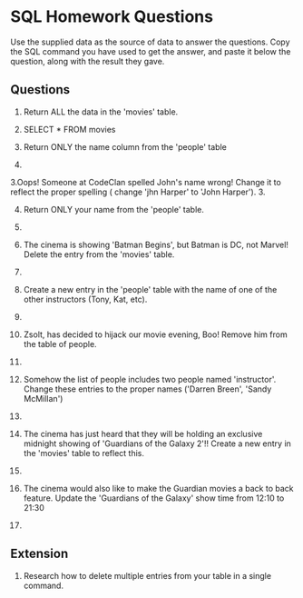 # SQL Homework Questions

Use the supplied data as the source of data to answer the questions.  Copy the SQL command you have used to get the answer, and paste it below the question, along with the result they gave.

## Questions

1. Return ALL the data in the 'movies' table.
1. SELECT * FROM movies

2. Return ONLY the name column from the 'people' table
2.

3.Oops! Someone at CodeClan spelled John's name wrong! Change it to reflect the proper spelling (
change 'jhn Harper' to 'John Harper').
3.

4. Return ONLY your name from the 'people' table.
4.

5. The cinema is showing 'Batman Begins', but Batman is DC, not Marvel! Delete the entry from the 
'movies' table.
5.


6. Create a new entry in the 'people' table with the name of one of the other instructors (Tony, Kat, etc).
6.

7. Zsolt, has decided to hijack our movie evening, Boo! Remove him from the table of people.
7.

8. Somehow the list of people includes two people named 'instructor'. Change these entries to the proper names ('Darren Breen', 'Sandy McMillan')
8.


9. The cinema has just heard that they will be holding an exclusive midnight showing of 'Guardians of the Galaxy 2'!! Create a new entry in the 'movies' table to reflect this.
9.

10. The cinema would also like to make the Guardian movies a back to back feature. Update the 'Guardians of the Galaxy' show time from 12:10 to 21:30
10.


## Extension

1. Research how to delete multiple entries from your table in a single command.
